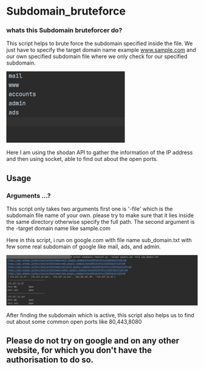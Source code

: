 # Subdomain_bruteforce

### whats this Subdomain bruteforcer do?
 This script helps to brute force the subdomain specified inside the file. We just have to specify the target domain name example www.sample.com
 and our own specified subdomain file where we only check for our specified subdomain.
 

 ![](/usage.png)



Here I am using the shodan API to gather the information of the IP address and then using socket, able to find out about the open ports.

## Usage

### Arguments ...?
This script only takes two arguments first one is '-file' which is the subdomain file name of your own. please try to make sure that it lies inside the same directory otherwise specify the full path.
The second argument is the -target domain name like sample.com

Here in this script, i run on google.com with file name sub_domain.txt with few some real subdomain of google like mail, ads, and admin.


![](/usage1.png)


After finding the subdomain which is active, this script also helps us to find out about some common open ports like 80,443,8080



## Please do not try on google and on any other website, for which you don't have the authorisation to do so.


